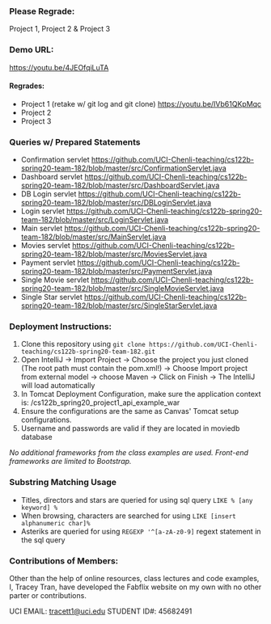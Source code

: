 ### Please Regrade: 
Project 1, Project 2 & Project 3 





### Demo URL: 
https://youtu.be/4JEOfqiLuTA


#### Regrades:
- Project 1 (retake w/ git log and git clone) https://youtu.be/IVb61QKpMqc
- Project 2
- Project 3

### Queries w/ Prepared Statements 
- Confirmation servlet https://github.com/UCI-Chenli-teaching/cs122b-spring20-team-182/blob/master/src/ConfirmationServlet.java
- Dashboard servlet https://github.com/UCI-Chenli-teaching/cs122b-spring20-team-182/blob/master/src/DashboardServlet.java
- DB Login servlet https://github.com/UCI-Chenli-teaching/cs122b-spring20-team-182/blob/master/src/DBLoginServlet.java
- Login servlet https://github.com/UCI-Chenli-teaching/cs122b-spring20-team-182/blob/master/src/LoginServlet.java
- Main servlet https://github.com/UCI-Chenli-teaching/cs122b-spring20-team-182/blob/master/src/MainServlet.java
- Movies servlet https://github.com/UCI-Chenli-teaching/cs122b-spring20-team-182/blob/master/src/MoviesServlet.java
- Payment servlet https://github.com/UCI-Chenli-teaching/cs122b-spring20-team-182/blob/master/src/PaymentServlet.java
- Single Movie servlet https://github.com/UCI-Chenli-teaching/cs122b-spring20-team-182/blob/master/src/SingleMovieServlet.java
- Single Star servlet https://github.com/UCI-Chenli-teaching/cs122b-spring20-team-182/blob/master/src/SingleStarServlet.java



### Deployment Instructions: 
1. Clone this repository using `git clone https://github.com/UCI-Chenli-teaching/cs122b-spring20-team-182.git`
2. Open IntelliJ -> Import Project -> Choose the project you just cloned (The root path must contain the pom.xml!) -> Choose Import project from external model -> choose Maven -> Click on Finish -> The IntelliJ will load automatically
3. In Tomcat Deployment Configuration, make sure the application context is: /cs122b_spring20_project1_api_example_war
4. Ensure the configurations are the same as Canvas' Tomcat setup configurations.
5. Username and passwords are valid if they are located in moviedb database 

*No additional frameworks from the class examples are used. Front-end frameworks are limited to Bootstrap.*

### Substring Matching Usage 
* Titles, directors and stars are queried for using sql query `LIKE % [any keyword] %`
* When browsing, characters are searched for using `LIKE [insert alphanumeric char]%`
* Asteriks are queried for using `REGEXP '^[a-zA-z0-9]` regext statement in the sql query
### Contributions of Members: 
Other than the help of online resources, class lectures and code examples, I, Tracey Tran, have developed the Fabflix website on my own with 
no other parter or contributions. 

UCI EMAIL: tracett1@uci.edu
STUDENT ID#: 45682491
